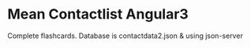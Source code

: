 
# Mean Contactlist Angular3

Complete flashcards.
Database is contactdata2.json & using json-server
